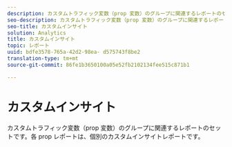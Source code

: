 ```yaml
---
description: カスタムトラフィック変数（prop 変数）のグループに関連するレポートのセットです。各 prop レポートは、個別のカスタムインサイトレポートです。
seo-description: カスタムトラフィック変数（prop 変数）のグループに関連するレポートのセットです。各 prop レポートは、個別のカスタムインサイトレポートです。
seo-title: カスタムインサイト
solution: Analytics
title: カスタムインサイト
topic: レポート
uuid: bdfe3578-765a-42d2-98ea- d575743f8be2
translation-type: tm+mt
source-git-commit: 86fe1b3650100a05e52fb2102134fee515c871b1

---
```



# カスタムインサイト

カスタムトラフィック変数（prop 変数）のグループに関連するレポートのセットです。各 prop レポートは、個別のカスタムインサイトレポートです。

